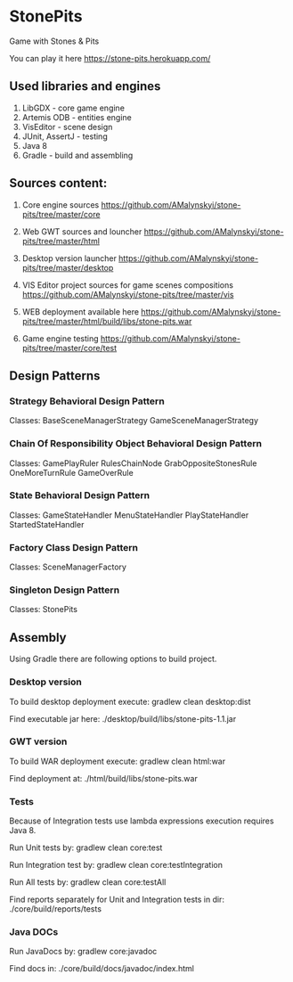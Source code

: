 # StonePits
Game with Stones &amp; Pits

You can play it here https://stone-pits.herokuapp.com/

## Used libraries and engines 

1) LibGDX - core game engine
2) Artemis ODB - entities engine
3) VisEditor - scene design
4) JUnit, AssertJ - testing
5) Java 8 
6) Gradle - build and assembling 

## Sources content:

1) Core engine sources 
https://github.com/AMalynskyi/stone-pits/tree/master/core

2) Web GWT sources and louncher 
https://github.com/AMalynskyi/stone-pits/tree/master/html

3) Desktop version launcher
https://github.com/AMalynskyi/stone-pits/tree/master/desktop

4) VIS Editor project sources for game scenes compositions
https://github.com/AMalynskyi/stone-pits/tree/master/vis

5) WEB deployment available here
https://github.com/AMalynskyi/stone-pits/tree/master/html/build/libs/stone-pits.war

6) Game engine testing
https://github.com/AMalynskyi/stone-pits/tree/master/core/test

## Design Patterns

### Strategy Behavioral Design Pattern
Classes:
BaseSceneManagerStrategy
GameSceneManagerStrategy

### Chain Of Responsibility Object Behavioral Design Pattern
Classes:
GamePlayRuler
RulesChainNode
GrabOppositeStonesRule
OneMoreTurnRule
GameOverRule

### State Behavioral Design Pattern
Classes:
GameStateHandler
MenuStateHandler
PlayStateHandler
StartedStateHandler

### Factory Class Design Pattern
Classes:
SceneManagerFactory

### Singleton Design Pattern
Classes:
StonePits

## Assembly

Using Gradle there are following options to build project.

### Desktop version

To build desktop deployment execute:
gradlew clean desktop:dist

Find executable jar here:
./desktop/build/libs/stone-pits-1.1.jar

### GWT version

To build WAR deployment execute:
gradlew clean html:war

Find deployment at:
./html/build/libs/stone-pits.war

### Tests

Because of Integration tests use lambda expressions execution requires Java 8.

Run Unit tests by:
gradlew clean core:test

Run Integration test by:
gradlew clean core:testIntegration

Run All tests by:
gradlew clean core:testAll

Find reports separately for Unit and Integration tests in dir:
./core/build/reports/tests

### Java DOCs

Run JavaDocs by:
gradlew core:javadoc

Find docs in:
./core/build/docs/javadoc/index.html

